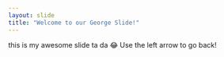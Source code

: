 ```yaml
---
layout: slide
title: "Welcome to our George Slide!"
---
```

this is my awesome slide ta da 😂
Use the left arrow to go back!
